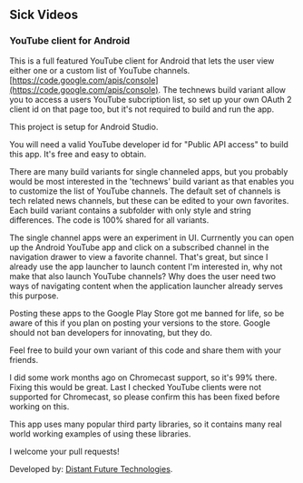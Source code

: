 ## Sick Videos

### YouTube client for Android

This is a full featured YouTube client for Android that lets the user view either one or a custom list of YouTube channels. [https://code.google.com/apis/console](https://code.google.com/apis/console).  The technews build variant allow you to access a users YouTube subcription list, so set up your own OAuth 2 client id on that page too, but it's not required to build and run the app.

This project is setup for Android Studio.

You will need a valid YouTube developer id for "Public API access" to build this app.  It's free and easy to obtain. 

There are many build variants for single channeled apps, but you probably would be most interested in the 'technews' build variant as that enables you to customize the list of YouTube channels.  The default set of channels is tech related news channels, but these can be edited to your own favorites.  Each build variant contains a subfolder with only style and string differences.  The code is 100% shared for all variants.

The single channel apps were an experiment in UI. Currnently you can open up the Android YouTube app and click on a subscribed channel in the navigation drawer to view a favorite channel.  That's great, but since I already use the app launcher to launch content I'm interested in, why not make that also launch YouTube channels?  Why does the user need two ways of navigating content when the application launcher already serves this purpose.  

Posting these apps to the Google Play Store got me banned for life, so be aware of this if you plan on posting your versions to the store.  Google should not ban developers for innovating, but they do.

Feel free to build your own variant of this code and share them with your friends. 

I did some work months ago on Chromecast support, so it's 99% there.  Fixing this would be great.  Last I checked YouTube clients were not supported for Chromecast, so please confirm this has been fixed before working on this.

This app uses many popular third party libraries, so it contains many real world working examples of using these libraries.

I welcome your pull requests!

Developed by: [Distant Future Technologies](http://distantfutu.re/).


